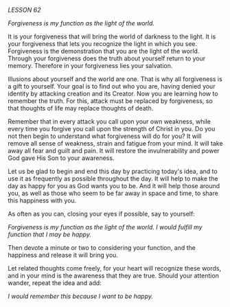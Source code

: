 *LESSON 62*

*Forgiveness is my function as the light of the world.*

It is your forgiveness that will bring the world of darkness to the light. It is your forgiveness that lets you recognize the light in which you see. Forgiveness is the demonstration that you are the light of the world. Through your forgiveness does the truth about yourself return to your memory. Therefore in your forgiveness lies your salvation.

Illusions about yourself and the world are one. That is why all forgiveness is a gift to yourself. Your goal is to find out who you are, having denied your identity by attacking creation and its Creator. Now you are learning how to remember the truth. For this, attack must be replaced by forgiveness, so that thoughts of life may replace thoughts of death.

Remember that in every attack you call upon your own weakness, while every time you forgive you call upon the strength of Christ in you. Do you not then begin to understand what forgiveness will do for you? It will remove all sense of weakness, strain and fatigue from your mind. It will take away all fear and guilt and pain. It will restore the invulnerability and power God gave His Son to your awareness.

Let us be glad to begin and end this day by practicing today's idea, and to use it as frequently as possible throughout the day. It will help to make the day as happy for you as God wants you to be. And it will help those around you, as well as those who seem to be far away in space and time, to share this happiness with you.

As often as you can, closing your eyes if possible, say to yourself:

_Forgiveness is my function as the light of the world. I would fulfill my function that I may be happy._

Then devote a minute or two to considering your function, and the happiness and release it will bring you.

Let related thoughts come freely, for your heart will recognize these words, and in your mind is the awareness that they are true. Should your attention wander, repeat the idea and add:

_I would remember this because I want to be happy._